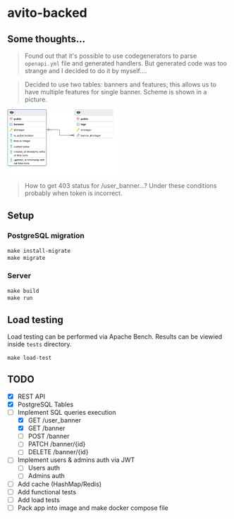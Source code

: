 # avito-backed
## Some thoughts...
> Found out that it's possible to use codegenerators to parse `openapi.yml` file and generated handlers. But generated code was too strange and I decided to do it by myself....

> Decided to use two tables: banners and features; this allows us to have multiple features for single banner. Scheme is shown in a picture.  

<img src="./assets/db_scheme.png" width=50%>

> How to get 403 status for /user_banner...? Under these conditions probably when token is incorrect.

## Setup
### PostgreSQL migration
```shell
make install-migrate
make migrate
```
### Server
```shell
make build
make run
```

## Load testing
Load testing can be performed via Apache Bench. Results can be viewied inside `tests` directory.
```shell
make load-test
```

## TODO
- [x] REST API
- [x] PostgreSQL Tables
- [ ] Implement SQL queries execution
    - [x] GET /user_banner
    - [x] GET /banner
    - [ ] POST /banner
    - [ ] PATCH /banner/{id}
    - [ ] DELETE /banner/{id}
- [ ] Implement users & admins auth via JWT
    - [ ] Users auth
    - [ ] Admins auth
- [ ] Add cache (HashMap/Redis)
- [ ] Add functional tests
- [ ] Add load tests
- [ ] Pack app into image and make docker compose file